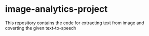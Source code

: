 # image-analytics-project

This repository contains the code for extracting text from image and coverting the given text-to-speech
